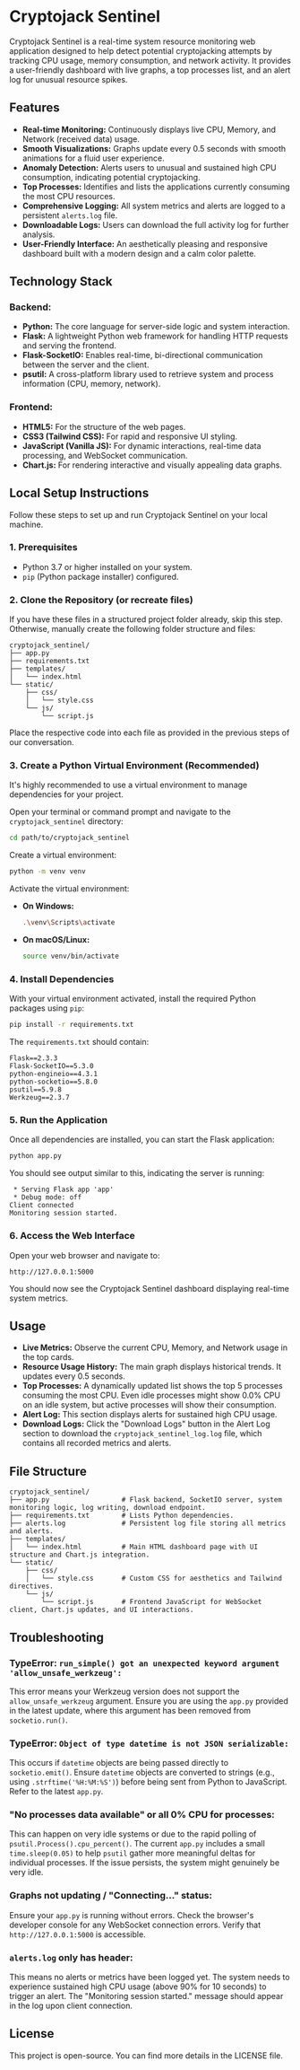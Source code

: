 # Cryptojack Sentinel

Cryptojack Sentinel is a real-time system resource monitoring web application designed to help detect potential cryptojacking attempts by tracking CPU usage, memory consumption, and network activity. It provides a user-friendly dashboard with live graphs, a top processes list, and an alert log for unusual resource spikes.

## Features

- **Real-time Monitoring:** Continuously displays live CPU, Memory, and Network (received data) usage.
- **Smooth Visualizations:** Graphs update every 0.5 seconds with smooth animations for a fluid user experience.
- **Anomaly Detection:** Alerts users to unusual and sustained high CPU consumption, indicating potential cryptojacking.
- **Top Processes:** Identifies and lists the applications currently consuming the most CPU resources.
- **Comprehensive Logging:** All system metrics and alerts are logged to a persistent `alerts.log` file.
- **Downloadable Logs:** Users can download the full activity log for further analysis.
- **User-Friendly Interface:** An aesthetically pleasing and responsive dashboard built with a modern design and a calm color palette.

## Technology Stack

### Backend:
- **Python:** The core language for server-side logic and system interaction.
- **Flask:** A lightweight Python web framework for handling HTTP requests and serving the frontend.
- **Flask-SocketIO:** Enables real-time, bi-directional communication between the server and the client.
- **psutil:** A cross-platform library used to retrieve system and process information (CPU, memory, network).

### Frontend:
- **HTML5:** For the structure of the web pages.
- **CSS3 (Tailwind CSS):** For rapid and responsive UI styling.
- **JavaScript (Vanilla JS):** For dynamic interactions, real-time data processing, and WebSocket communication.
- **Chart.js:** For rendering interactive and visually appealing data graphs.

## Local Setup Instructions

Follow these steps to set up and run Cryptojack Sentinel on your local machine.

### 1. Prerequisites
- Python 3.7 or higher installed on your system.
- `pip` (Python package installer) configured.

### 2. Clone the Repository (or recreate files)
If you have these files in a structured project folder already, skip this step. Otherwise, manually create the following folder structure and files:

```
cryptojack_sentinel/
├── app.py
├── requirements.txt
├── templates/
│   └── index.html
└── static/
    ├── css/
    │   └── style.css
    └── js/
        └── script.js
```

Place the respective code into each file as provided in the previous steps of our conversation.

### 3. Create a Python Virtual Environment (Recommended)
It's highly recommended to use a virtual environment to manage dependencies for your project.

Open your terminal or command prompt and navigate to the `cryptojack_sentinel` directory:

```bash
cd path/to/cryptojack_sentinel
```

Create a virtual environment:

```bash
python -m venv venv
```

Activate the virtual environment:

- **On Windows:**
  ```bash
  .\venv\Scripts\activate
  ```
- **On macOS/Linux:**
  ```bash
  source venv/bin/activate
  ```

### 4. Install Dependencies
With your virtual environment activated, install the required Python packages using `pip`:

```bash
pip install -r requirements.txt
```

The `requirements.txt` should contain:

```
Flask==2.3.3
Flask-SocketIO==5.3.0
python-engineio==4.3.1
python-socketio==5.8.0
psutil==5.9.8
Werkzeug==2.3.7
```

### 5. Run the Application
Once all dependencies are installed, you can start the Flask application:

```bash
python app.py
```

You should see output similar to this, indicating the server is running:

```
 * Serving Flask app 'app'
 * Debug mode: off
Client connected
Monitoring session started.
```

### 6. Access the Web Interface
Open your web browser and navigate to:

```
http://127.0.0.1:5000
```

You should now see the Cryptojack Sentinel dashboard displaying real-time system metrics.

## Usage

- **Live Metrics:** Observe the current CPU, Memory, and Network usage in the top cards.
- **Resource Usage History:** The main graph displays historical trends. It updates every 0.5 seconds.
- **Top Processes:** A dynamically updated list shows the top 5 processes consuming the most CPU. Even idle processes might show 0.0% CPU on an idle system, but active processes will show their consumption.
- **Alert Log:** This section displays alerts for sustained high CPU usage.
- **Download Logs:** Click the "Download Logs" button in the Alert Log section to download the `cryptojack_sentinel_log.log` file, which contains all recorded metrics and alerts.

## File Structure

```
cryptojack_sentinel/
├── app.py                  # Flask backend, SocketIO server, system monitoring logic, log writing, download endpoint.
├── requirements.txt        # Lists Python dependencies.
├── alerts.log              # Persistent log file storing all metrics and alerts.
├── templates/
│   └── index.html          # Main HTML dashboard page with UI structure and Chart.js integration.
└── static/
    ├── css/
    │   └── style.css       # Custom CSS for aesthetics and Tailwind directives.
    └── js/
        └── script.js       # Frontend JavaScript for WebSocket client, Chart.js updates, and UI interactions.
```

## Troubleshooting

### TypeError: `run_simple() got an unexpected keyword argument 'allow_unsafe_werkzeug':`
This error means your Werkzeug version does not support the `allow_unsafe_werkzeug` argument. Ensure you are using the `app.py` provided in the latest update, where this argument has been removed from `socketio.run()`.

### TypeError: `Object of type datetime is not JSON serializable:`
This occurs if `datetime` objects are being passed directly to `socketio.emit()`. Ensure `datetime` objects are converted to strings (e.g., using `.strftime('%H:%M:%S')`) before being sent from Python to JavaScript. Refer to the latest `app.py`.

### "No processes data available" or all 0% CPU for processes:
This can happen on very idle systems or due to the rapid polling of `psutil.Process().cpu_percent()`. The current `app.py` includes a small `time.sleep(0.05)` to help `psutil` gather more meaningful deltas for individual processes. If the issue persists, the system might genuinely be very idle.

### Graphs not updating / "Connecting..." status:
Ensure your `app.py` is running without errors. Check the browser's developer console for any WebSocket connection errors. Verify that `http://127.0.0.1:5000` is accessible.

### `alerts.log` only has header:
This means no alerts or metrics have been logged yet. The system needs to experience sustained high CPU usage (above 90% for 10 seconds) to trigger an alert. The "Monitoring session started." message should appear in the log upon client connection.

## License
This project is open-source. You can find more details in the LICENSE file.

